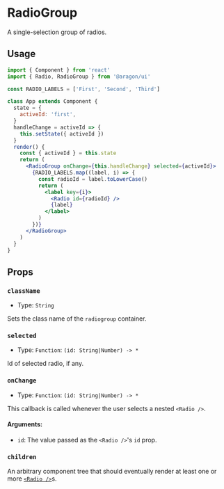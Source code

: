 # RadioGroup

A single-selection group of radios.

## Usage

```jsx
import { Component } from 'react'
import { Radio, RadioGroup } from '@aragon/ui'

const RADIO_LABELS = ['First', 'Second', 'Third']

class App extends Component {
  state = {
    activeId: 'first',
  }
  handleChange = activeId => {
    this.setState({ activeId })
  }
  render() {
    const { activeId } = this.state
    return (
      <RadioGroup onChange={this.handleChange} selected={activeId}>
        {RADIO_LABELS.map((label, i) => {
          const radioId = label.toLowerCase()
          return (
            <label key={i}>
              <Radio id={radioId} />
              {label}
            </label>
          )
        })}
      </RadioGroup>
    )
  }
}
```

## Props

### `className`

- Type: `String`

Sets the class name of the `radiogroup` container.

### `selected`

- Type: `Function`: `(id: String|Number) -> *`

Id of selected radio, if any.

### `onChange`

- Type: `Function`: `(id: String|Number) -> *`

This callback is called whenever the user selects a nested `<Radio />`.

#### Arguments:

- `id`: The value passed as the `<Radio />`'s `id` prop.

### `children`

An arbitrary component tree that should eventually render at least one or more
[`<Radio />`](./radio)s.

